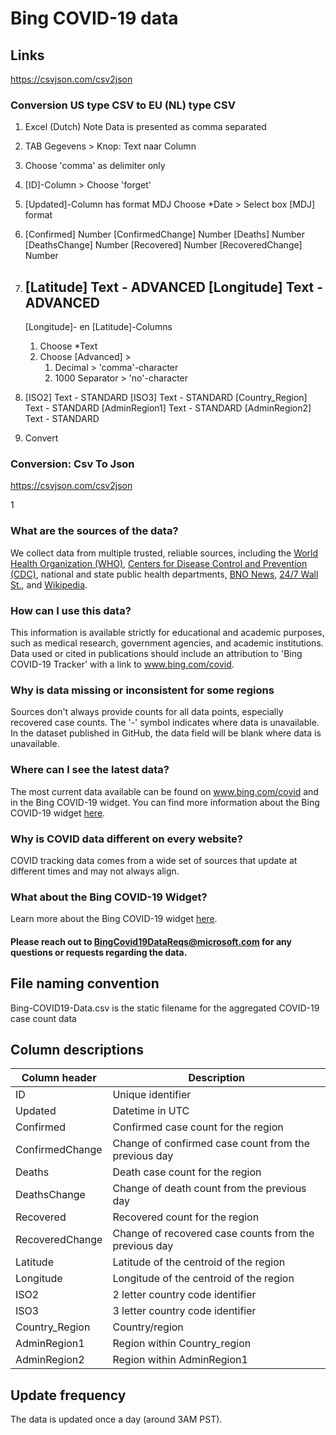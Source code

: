 # Bing COVID-19 data

## Links
https://csvjson.com/csv2json


### Conversion US type CSV to EU (NL) type CSV
1) Excel (Dutch)
Note Data is presented as comma separated

2)  TAB Gegevens > Knop: Text naar Column

3)  Choose 'comma' as delimiter only

4)  [ID]-Column > Choose 'forget'

5)  [Updated]-Column has format MDJ
    Choose *Date  > Select box [MDJ] format

6)  [Confirmed]             Number
    [ConfirmedChange]       Number
    [Deaths]                Number
    [DeathsChange]          Number
    [Recovered]             Number
    [RecoveredChange]       Number

7)  [Latitude]              Text - ADVANCED
    [Longitude]             Text - ADVANCED
    ------------------------------------------------
    [Longitude]- en [Latitude]-Columns
    1) Choose *Text
    2) Choose [Advanced] >
        1) Decimal          > 'comma'-character
        2) 1000 Separator   > 'no'-character

8)  [ISO2]                  Text - STANDARD
    [ISO3]                  Text - STANDARD
    [Country_Region]        Text - STANDARD
    [AdminRegion1]          Text - STANDARD
    [AdminRegion2]          Text - STANDARD

9) Convert








### Conversion: Csv To Json

https://csvjson.com/csv2json


1

### What are the sources of the data?
We collect data from multiple trusted, reliable sources, including the [World Health Organization (WHO)](https://www.who.int/emergencies/diseases/novel-coronavirus-2019), [Centers for Disease Control and Prevention (CDC)](https://www.cdc.gov/coronavirus/2019-ncov/index.html), national and state public health departments, [BNO News](https://bnonews.com/index.php/2020/04/the-latest-coronavirus-cases/), [24/7 Wall St.](https://247wallst.com/), and [Wikipedia](https://en.wikipedia.org/wiki/2019%E2%80%9320_coronavirus_pandemic).

### How can I use this data?
This information is available strictly for educational and academic purposes, such as medical research, government agencies, and academic institutions. Data used or cited in publications should include an attribution to 'Bing COVID-19 Tracker' with a link to www.bing.com/covid.

### Why is data missing or inconsistent for some regions
Sources don't always provide counts for all data points, especially recovered case counts. The '-' symbol indicates where data is unavailable. In the dataset published in GitHub, the data field will be blank where data is unavailable.

### Where can I see the latest data?
The most current data available can be found on www.bing.com/covid and in the Bing COVID-19 widget. You can find more information about the Bing COVID-19 widget [here](https://www.bing.com/covid/dev#widget).

### Why is COVID data different on every website?
COVID tracking data comes from a wide set of sources that update at different times and may not always align.

### What about the Bing COVID-19 Widget?
Learn more about the Bing COVID-19 widget [here](https://github.com/microsoft/COVID-19-Widget).

#### Please reach out to BingCovid19DataReqs@microsoft.com for any questions or requests regarding the data.


## File naming convention
Bing-COVID19-Data.csv is the static filename for the aggregated COVID-19 case count data

## Column descriptions

|Column header | Description |
|---|---|
|ID | Unique identifier |
|Updated| Datetime in UTC |
|Confirmed | Confirmed case count for the region |
|ConfirmedChange| Change of confirmed case count from the previous day |
|Deaths| Death case count for the region |
|DeathsChange| Change of death count from the previous day |
|Recovered| Recovered count for the region |
|RecoveredChange| Change of recovered case counts from the previous day |
|Latitude| Latitude of the centroid of the region |
|Longitude| Longitude of the centroid of the region |
|ISO2| 2 letter country code identifier |
|ISO3| 3 letter country code identifier |
|Country_Region| Country/region |
|AdminRegion1| Region within Country_region |
|AdminRegion2| Region within AdminRegion1 |

## Update frequency
The data is updated once a day (around 3AM PST).
